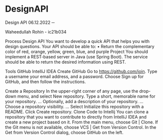 # DesignAPI
Design API
06.12.2022
─


Waheedullah Rohin    -   ic21b034


Process
Design API
You want to develop a quick API that helps you with design questions. Your API should be
able to:
• Return the complementary color of red, orange, yellow, green, blue, and purple
Project
You should implement a REST-based server in Java (use Spring Boot). The service should
be able to return the desired information using REST.

Tools
GitHub
IntelliJ IDEA
Create GitHub
Go to https://github.com/join.
Type 
a username
your email address, 
and a password. 
Choose Sign up for GitHub, and then follow the instructions.

Create a Repository
In the upper-right corner of any page, use the drop-down menu, and select New repository.
Type a short, memorable name for your repository. ...
Optionally, add a description of your repository. ...
Choose a repository visibility. ...
Select Initialize this repository with a README.
Click Create repository.
Clone Code to Intellij
You can clone a repository that you want to contribute to directly from IntelliJ IDEA and create a new project based on it. From the main menu, choose Git | Clone. If the Git menu is not available, choose VCS | Get from Version Control. In the Get from Version Control dialog, choose GitHub on the left.
